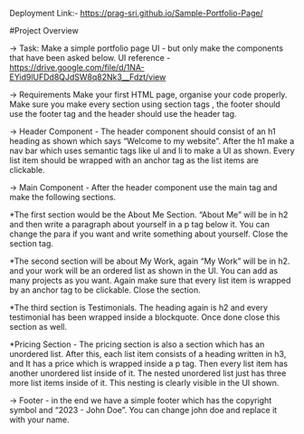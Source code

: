Deployment Link:- https://prag-sri.github.io/Sample-Portfolio-Page/

#Project Overview


-> Task:
Make a simple portfolio page UI - but only make the components that have been asked below.
UI reference - https://drive.google.com/file/d/1NA-EYid9lUFDd8QJdSW8q82Nk3__Fdzt/view


-> Requirements
Make your first HTML page, organise your code properly. Make sure you make every section using section tags , the footer should use the footer tag and the header should use the header tag.


-> Header Component - The header component should consist of an h1 heading as shown which says “Welcome to my website”. After the h1 make a nav bar which uses semantic tags like ul and li to make a UI as shown. Every list item should be wrapped with an anchor tag as the list items are clickable.


-> Main Component - After the header component use the main tag and make the following sections.

*The first section would be the About Me Section. “About Me” will be in h2 and then write a paragraph about yourself in a p tag below it. You can change the para if you want and write something about yourself. Close the section tag.

*The second section will be about My Work, again “My Work” will be in h2. and your work will be an ordered list as shown in the UI. You can add as many projects as you want. Again make sure that every list item is wrapped by an anchor tag to be clickable. Close the section.

*The third section is Testimonials. The heading again is h2 and every testimonial has been wrapped inside a blockquote. Once done close this section as well.

*Pricing Section - The pricing section is also a section which has an unordered list. After this, each list item consists of a heading written in h3, and It has a price which is wrapped inside a p tag. Then every list item has another unordered list inside of it. The nested unordered list just has three more list items inside of it. This nesting is clearly visible in the UI shown.


-> Footer - in the end we have a simple footer which has the copyright symbol and “2023 - John Doe”. You can change john doe and replace it with your name.
